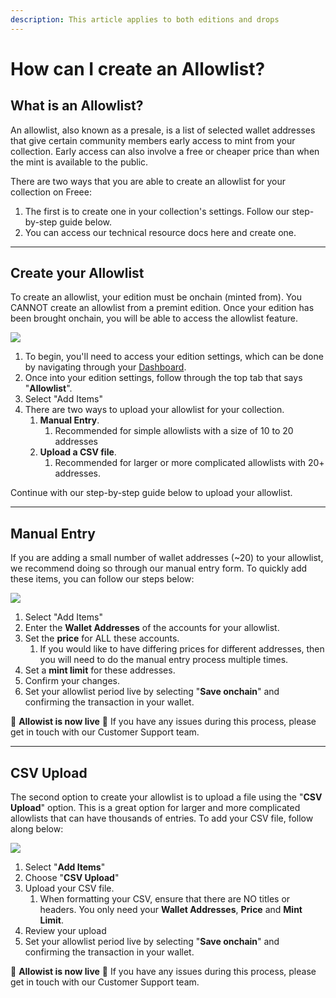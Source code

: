 ```yaml
---
description: This article applies to both editions and drops
---
```


# How can I create an Allowlist?

## What is an Allowlist?

An allowlist, also known as a presale, is a list of selected wallet addresses that give certain community members early access to mint from your collection. Early access can also involve a free or cheaper price than when the mint is available to the public.

There are two ways that you are able to create an allowlist for your collection on Freee:

1. The first is to create one in your collection's settings. Follow our step-by-step guide below.
2. You can access our technical resource docs here and create one.

***

## Create your Allowlist

To create an allowlist, your edition must be onchain (minted from). You CANNOT create an allowlist from a premint edition. Once your edition has been brought onchain, you will be able to access the allowlist feature.

![](../../imgs/multi-manage\_6.jpg)

1. To begin, you'll need to access your edition settings, which can be done by navigating through your [Dashboard](https://freee.xyz/manage).
2. Once into your edition settings, follow through the top tab that says "**Allowlist**".
3. Select "Add Items"
4. There are two ways to upload your allowlist for your collection.
   1. **Manual Entry**.
      1. Recommended for simple allowlists with a size of 10 to 20 addresses
   2. **Upload a CSV file**.
      1. Recommended for larger or more complicated allowlists with 20+ addresses.

Continue with our step-by-step guide below to upload your allowlist.

***

## Manual Entry

If you are adding a small number of wallet addresses (\~20) to your allowlist, we recommend doing so through our manual entry form. To quickly add these items, you can follow our steps below:

![](../../imgs/allowlist\_1.gif)

1. Select "Add Items"
2. Enter the **Wallet Addresses** of the accounts for your allowlist. ​
3. Set the **price** for ALL these accounts.
   1. If you would like to have differing prices for different addresses, then you will need to do the manual entry process multiple times. ​
4. Set a **mint limit** for these addresses. ​
5. Confirm your changes. ​
6. Set your allowlist period live by selecting "**Save onchain**" and confirming the transaction in your wallet.

🎉 **Allowist is now live** 🎉 If you have any issues during this process, please get in touch with our Customer Support team.

***

## CSV Upload

The second option to create your allowlist is to upload a file using the "**CSV Upload**" option. This is a great option for larger and more complicated allowlists that can have thousands of entries. To add your CSV file, follow along below:

![](../../imgs/allowlist\_2.gif)

1. Select "**Add Items**" ​
2. Choose "**CSV Upload**"
3. Upload your CSV file. ​
   1. When formatting your CSV, ensure that there are NO titles or headers. You only need your **Wallet Addresses**, **Price** and **Mint Limit**. ​
4. Review your upload
5. Set your allowlist period live by selecting "**Save onchain**" and confirming the transaction in your wallet.

🎉 **Allowist is now live** 🎉 If you have any issues during this process, please get in touch with our Customer Support team.
